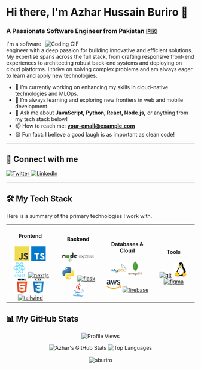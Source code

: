 # Hi there, I'm Azhar Hussain Buriro 👋
### A Passionate Software Engineer from Pakistan 🇵🇰

<img align="right" alt="Coding GIF" width="400" src="https://camo.githubusercontent.com/19db51af5f90f1b152bc0b9078f5fe97053955be5074f03f17019c70345bdcdb/68747470733a2f2f6d69726f2e6d656469756d2e636f6d2f6d61782f313336302f302a37513379765349765f7430696f4a2d5a2e676966">

I'm a software engineer with a deep passion for building innovative and efficient solutions. My expertise spans across the full stack, from crafting responsive front-end experiences to architecting robust back-end systems and deploying on cloud platforms. I thrive on solving complex problems and am always eager to learn and apply new technologies.

- 🔭 I’m currently working on enhancing my skills in cloud-native technologies and MLOps.
- 🌱 I’m always learning and exploring new frontiers in web and mobile development.
- 💬 Ask me about **JavaScript, Python, React, Node.js,** or anything from my tech stack below!
- 📫 How to reach me: **[your-email@example.com](mailto:your-email@example.com)**
- 😄 Fun fact: I believe a good laugh is as important as clean code!

---

## 🔗 Connect with me

<p align="left">
  <a href="https://twitter.com/azharhussainbu9" target="_blank">
    <img src="https://raw.githubusercontent.com/rahuldkjain/github-profile-readme-generator/master/src/images/icons/Social/twitter.svg" alt="Twitter" height="30" width="40" />
  </a>
  <a href="https://pk.linkedin.com/in/azhar-hussain-%f0%9f%91%8c-%e2%9c%85seo-%e2%9c%85website-%e2%9c%85social-media-%f0%9f%a4%abexpert-a3816624b" target="_blank">
    <img src="https://raw.githubusercontent.com/rahuldkjain/github-profile-readme-generator/master/src/images/icons/Social/linked-in-alt.svg" alt="LinkedIn" height="30" width="40" />
  </a>
</p>

---

## 🛠️ My Tech Stack

Here is a summary of the primary technologies I work with.

<table>
  <tr>
    <td align="center" width="220">
      <h4>Frontend</h4>
      <a href="https://developer.mozilla.org/en-US/docs/Web/JavaScript" target="_blank" rel="noreferrer"><img src="https://raw.githubusercontent.com/devicons/devicon/master/icons/javascript/javascript-original.svg" alt="javascript" width="40" height="40"/></a>
      <a href="https://www.typescriptlang.org/" target="_blank" rel="noreferrer"><img src="https://raw.githubusercontent.com/devicons/devicon/master/icons/typescript/typescript-original.svg" alt="typescript" width="40" height="40"/></a>
      <a href="https://reactjs.org/" target="_blank" rel="noreferrer"><img src="https://raw.githubusercontent.com/devicons/devicon/master/icons/react/react-original-wordmark.svg" alt="react" width="40" height="40"/></a>
      <a href="https://nextjs.org/" target="_blank" rel="noreferrer"><img src="https://cdn.worldvectorlogo.com/logos/nextjs-2.svg" alt="nextjs" width="40" height="40"/></a>
      <a href="https://www.w3.org/html/" target="_blank" rel="noreferrer"><img src="https://raw.githubusercontent.com/devicons/devicon/master/icons/html5/html5-original-wordmark.svg" alt="html5" width="40" height="40"/></a>
      <a href="https://www.w3schools.com/css/" target="_blank" rel="noreferrer"><img src="https://raw.githubusercontent.com/devicons/devicon/master/icons/css3/css3-original-wordmark.svg" alt="css3" width="40" height="40"/></a>
      <a href="https://tailwindcss.com/" target="_blank" rel="noreferrer"><img src="https://www.vectorlogo.zone/logos/tailwindcss/tailwindcss-icon.svg" alt="tailwind" width="40" height="40"/></a>
    </td>
    <td align="center" width="220">
      <h4>Backend</h4>
      <a href="https://nodejs.org" target="_blank" rel="noreferrer"><img src="https://raw.githubusercontent.com/devicons/devicon/master/icons/nodejs/nodejs-original-wordmark.svg" alt="nodejs" width="40" height="40"/></a>
      <a href="https://expressjs.com" target="_blank" rel="noreferrer"><img src="https://raw.githubusercontent.com/devicons/devicon/master/icons/express/express-original-wordmark.svg" alt="express" width="40" height="40"/></a>
      <a href="https://www.python.org" target="_blank" rel="noreferrer"><img src="https://raw.githubusercontent.com/devicons/devicon/master/icons/python/python-original.svg" alt="python" width="40" height="40"/></a>
      <a href="https://flask.palletsprojects.com/" target="_blank" rel="noreferrer"><img src="https://www.vectorlogo.zone/logos/pocoo_flask/pocoo_flask-icon.svg" alt="flask" width="40" height="40"/></a>
      <a href="https://www.java.com" target="_blank" rel="noreferrer"><img src="https://raw.githubusercontent.com/devicons/devicon/master/icons/java/java-original.svg" alt="java" width="40" height="40"/></a>
    </td>
    <td align="center" width="220">
      <h4>Databases & Cloud</h4>
      <a href="https://www.mysql.com/" target="_blank" rel="noreferrer"><img src="https://raw.githubusercontent.com/devicons/devicon/master/icons/mysql/mysql-original-wordmark.svg" alt="mysql" width="40" height="40"/></a>
      <a href="https://www.mongodb.com/" target="_blank" rel="noreferrer"><img src="https://raw.githubusercontent.com/devicons/devicon/master/icons/mongodb/mongodb-original-wordmark.svg" alt="mongodb" width="40" height="40"/></a>
      <a href="https://aws.amazon.com" target="_blank" rel="noreferrer"><img src="https://raw.githubusercontent.com/devicons/devicon/master/icons/amazonwebservices/amazonwebservices-original-wordmark.svg" alt="aws" width="40" height="40"/></a>
      <a href="https://firebase.google.com/" target="_blank" rel="noreferrer"><img src="https://www.vectorlogo.zone/logos/firebase/firebase-icon.svg" alt="firebase" width="40" height="40"/></a>
    </td>
    <td align="center" width="220">
      <h4>Tools</h4>
      <a href="https://git-scm.com/" target="_blank" rel="noreferrer"><img src="https://www.vectorlogo.zone/logos/git-scm/git-scm-icon.svg" alt="git" width="40" height="40"/></a>
      <a href="https://www.linux.org/" target="_blank" rel="noreferrer"><img src="https://raw.githubusercontent.com/devicons/devicon/master/icons/linux/linux-original.svg" alt="linux" width="40" height="40"/></a>
      <a href="https://www.figma.com/" target="_blank" rel="noreferrer"><img src="https://www.vectorlogo.zone/logos/figma/figma-icon.svg" alt="figma" width="40" height="40"/></a>
    </td>
  </tr>
</table>

## 📊 My GitHub Stats

<p align="center">
  <img src="https://komarev.com/ghpvc/?username=aburiro&label=Profile%20Views&color=0e75b6&style=flat-square" alt="Profile Views" />
</p>

<p align="center">
  <img height="180em" src="https://github-readme-stats.vercel.app/api?username=aburiro&show_icons=true&locale=en&theme=tokyonight&count_private=true" alt="Azhar's GitHub Stats" />
  <img height="180em" src="https://github-readme-stats.vercel.app/api/top-langs?username=aburiro&show_icons=true&locale=en&layout=compact&theme=tokyonight" alt="Top Languages" />
</p>

<p align="center">
  <img align="center" src="https://github-readme-streak-stats.herokuapp.com/?user=aburiro&theme=tokyonight" alt="aburiro" />
</p>
